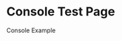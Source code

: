 # Console Test Page

<style>
.markdown-section {
    overflow: initial!important
}
.honkit-plugin-sandpack {
    width: calc(100% + 200px);
    margin: 0 0 0 -100px;
    background: #EECE34;
}
</style>

Console Example

<!-- sandpack:{
  "files": {
    "/src/index.js": {
      "path": "example3/src/index.js"
    },
    "/index.html": {
      "path": "example3/index.html"
    }
  },
  "entry": "/index.html",
  "environment": "parcel",
  "template": "vanilla",
  "options": {
    "showConsole": true, 
    "showConsoleButton": true 
  },
  "honkitSettings": {
    "isOpen": true,
    "hideExitButton": true
  }
} -->
